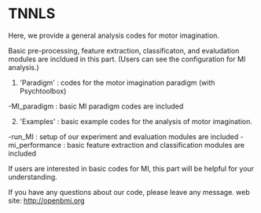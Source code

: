 # TNNLS

Here, we provide a general analysis codes for motor imagination. 

Basic pre-processing, feature extraction, classificaton, and evaludation modules are incldued in this part. 
(Users can see the configuration for MI analysis.)

1) 'Paradigm'
: codes for the motor imagination paradigm (with Psychtoolbox)

-MI_paradigm : basic MI paradigm codes are included

2) 'Examples'
: basic example codes for the analysis of motor imagination.

-run_MI : setup of our experiment and evaluation modules are included
-mi_performance : basic feature extraction and classification modules are included

If users are interested in basic codes for MI, this part will be helpful for your understanding.

If you have any questions about our code, please leave any message. web site: http://openbmi.org
